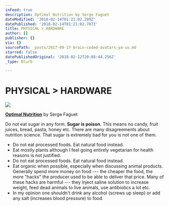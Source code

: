 ```yaml
---
inFeed: true
description: Optimal Nutrition by Serge Faguet
dateModified: '2018-02-14T01:21:02.209Z'
datePublished: '2018-02-14T01:21:02.787Z'
title: PHYSICAL > HARDWARE
author: []
publisher: {}
via: {}
sourcePath: _posts/2017-09-17-brain-coded-avatars-ya-us.md
starred: false
datePublishedOriginal: '2018-02-12T20:08:44.256Z'
_type: Blurb

---
```

# **PHYSICAL \> HARDWARE**
![](https://the-grid-user-content.s3-us-west-2.amazonaws.com/86e39d03-84c4-458f-b580-c5b075f02f1c.jpg)

**[Optimal Nutrition][0]** by Serge Faguet

Do not eat sugar in any form. **Sugar is poison**. This means no candy, fruit juices, bread, pasta, honey etc. There are many disagreements about nutrition science. That sugar is extremely bad for you is not one of them.

* Do not eat processed foods. Eat natural food instead.
* Eat mostly plants although I feel going entirely vegetarian for health reasons is not justified.
* Do not eat processed foods. Eat natural food instead.
* Eat organic when possible, especially when discussing animal products. Generally spend more money on food --- the cheaper the food, the more "hacks" the producer used to be able to deliver that price. Many of these hacks are harmful --- they inject saline solution to increase weight, feed dead animals to live animals, use antibiotics a lot etc.
* In my opinion one shouldn't drink any alcohol (screws up sleep) or add any salt (increases blood pressure) to food.

[0]: https://hackernoon.com/im-32-and-spent-200k-on-biohacking-became-calmer-thinner-extroverted-healthier-happier-2a2e846ae113